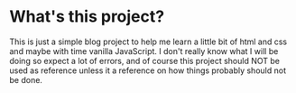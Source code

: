 # What's this project?

This is just a simple blog project to help me learn a little bit of html and css and maybe with time vanilla JavaScript.
I don't really know what I will be doing so expect a lot of errors, and of course this project should NOT be used as reference unless it a reference on how things probably should not be done.
